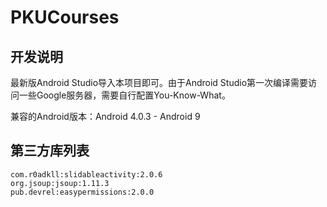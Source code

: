 # PKUCourses
## 开发说明
最新版Android Studio导入本项目即可。由于Android Studio第一次编译需要访问一些Google服务器，需要自行配置You-Know-What。

兼容的Android版本：Android 4.0.3 - Android 9

## 第三方库列表
```
com.r0adkll:slidableactivity:2.0.6
org.jsoup:jsoup:1.11.3
pub.devrel:easypermissions:2.0.0
```